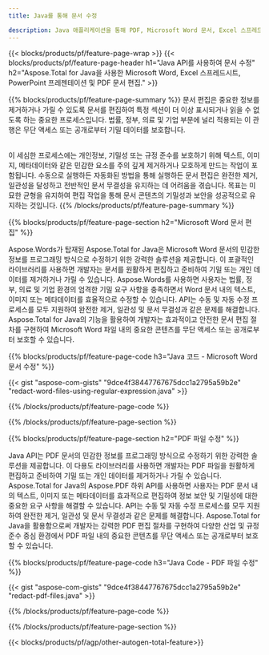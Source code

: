 ```yaml
---
title: Java를 통해 문서 수정 

description: Java 애플리케이션을 통해 PDF, Microsoft Word 문서, Excel 스프레드시트 및 PowerPoint 프레젠테이션 데이터를 검색하고 바꿉니다.
---
```


{{< blocks/products/pf/feature-page-wrap >}}
{{< blocks/products/pf/feature-page-header h1="Java API를 사용하여 문서 수정" h2="Aspose.Total for Java을 사용한 Microsoft Word, Excel 스프레드시트, PowerPoint 프레젠테이션 및 PDF 문서 편집." >}}

{{% blocks/products/pf/feature-page-summary %}}
문서 편집은 중요한 정보를 제거하거나 가릴 수 있도록 문서를 편집하여 특정 섹션이 더 이상 표시되거나 읽을 수 없도록 하는 중요한 프로세스입니다. 법률, 정부, 의료 및 기업 부문에 널리 적용되는 이 관행은 무단 액세스 또는 공개로부터 기밀 데이터를 보호합니다.<br /><br />

이 세심한 프로세스에는 개인정보, 기밀성 또는 규정 준수를 보호하기 위해 텍스트, 이미지, 메타데이터와 같은 민감한 요소를 주의 깊게 제거하거나 모호하게 만드는 작업이 포함됩니다. 수동으로 실행하든 자동화된 방법을 통해 실행하든 문서 편집은 완전한 제거, 일관성을 달성하고 전반적인 문서 무결성을 유지하는 데 어려움을 겪습니다. 목표는 미묘한 균형을 유지하여 편집 작업을 통해 문서 콘텐츠의 기밀성과 보안을 성공적으로 유지하는 것입니다.
{{% /blocks/products/pf/feature-page-summary  %}}

{{% blocks/products/pf/feature-page-section  h2="Microsoft Word 문서 편집" %}}

Aspose.Words가 탑재된 Aspose.Total for Java은 Microsoft Word 문서의 민감한 정보를 프로그래밍 방식으로 수정하기 위한 강력한 솔루션을 제공합니다. 이 포괄적인 라이브러리를 사용하면 개발자는 문서를 원활하게 편집하고 준비하여 기밀 또는 개인 데이터를 제거하거나 가릴 수 있습니다. Aspose.Words를 사용하면 사용자는 법률, 정부, 의료 및 기업 환경의 엄격한 기밀 요구 사항을 충족하면서 Word 문서 내의 텍스트, 이미지 또는 메타데이터를 효율적으로 수정할 수 있습니다. API는 수동 및 자동 수정 프로세스를 모두 지원하여 완전한 제거, 일관성 및 문서 무결성과 같은 문제를 해결합니다. Aspose.Total for Java의 기능을 활용하여 개발자는 효과적이고 안전한 문서 편집 절차를 구현하여 Microsoft Word 파일 내의 중요한 콘텐츠를 무단 액세스 또는 공개로부터 보호할 수 있습니다.

{{% blocks/products/pf/feature-page-code h3="Java 코드 - Microsoft Word 문서 수정" %}}

{{< gist "aspose-com-gists" "9dce4f38447767675dcc1a2795a59b2e" "redact-word-files-using-regular-expression.java" >}}

{{% /blocks/products/pf/feature-page-code  %}}

{{% /blocks/products/pf/feature-page-section %}}

{{% blocks/products/pf/feature-page-section  h2="PDF 파일 수정" %}}

Java API는 PDF 문서의 민감한 정보를 프로그래밍 방식으로 수정하기 위한 강력한 솔루션을 제공합니다. 이 다용도 라이브러리를 사용하면 개발자는 PDF 파일을 원활하게 편집하고 준비하여 기밀 또는 개인 데이터를 제거하거나 가릴 수 있습니다. Aspose.Total for Java의 Aspose.PDF 하위 API를 사용하면 사용자는 PDF 문서 내의 텍스트, 이미지 또는 메타데이터를 효과적으로 편집하여 정보 보안 및 기밀성에 대한 중요한 요구 사항을 해결할 수 있습니다. API는 수동 및 자동 수정 프로세스를 모두 지원하여 완전한 제거, 일관성 및 문서 무결성과 같은 문제를 해결합니다. Aspose.Total for Java을 활용함으로써 개발자는 강력한 PDF 편집 절차를 구현하여 다양한 산업 및 규정 준수 중심 환경에서 PDF 파일 내의 중요한 콘텐츠를 무단 액세스 또는 공개로부터 보호할 수 있습니다.

{{% blocks/products/pf/feature-page-code h3="Java Code - PDF 파일 수정" %}}

{{< gist "aspose-com-gists" "9dce4f38447767675dcc1a2795a59b2e" "redact-pdf-files.java" >}}

{{% /blocks/products/pf/feature-page-code  %}}

{{% /blocks/products/pf/feature-page-section %}}

{{< blocks/products/pf/agp/other-autogen-total-feature>}}
